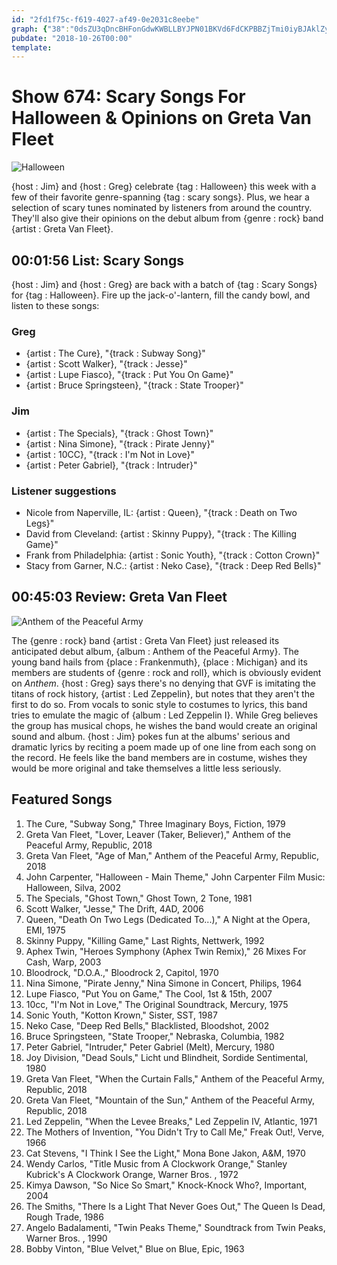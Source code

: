 ```yaml
---
id: "2fd1f75c-f619-4027-af49-0e2031c8eebe"
graph: {"38":"0dsZU3qDncBHFonGdwKWBLLBYJPN01BKVd6FdCKPBBZjTmi0iyBJAklZyuu5BJDxjGPpGvQ8JCBU3u5dBE6vIEw1YJxY2v0zffK1S3ttlhRmxfqoBuxqwR7k","233":"BMlTxDbpLnDbpLnyLPXkDbpLnoHqe9DbpLnw37qxDbpLnHnXAE"}
pubdate: "2018-10-26T00:00"
template: 
---
```






# Show 674: Scary Songs For Halloween & Opinions on Greta Van Fleet

![Halloween](https://static.soundopinions.org/images/2018/halloween.jpg)

{host : Jim} and {host : Greg} celebrate {tag : Halloween} this week with a few of their favorite genre-spanning {tag : scary songs}. Plus, we hear a selection of scary tunes nominated by listeners from around the country. They'll also give their opinions on the debut album from {genre : rock} band {artist : Greta Van Fleet}.



## 00:01:56 List: Scary Songs

{host : Jim} and {host : Greg} are back with a batch of {tag : Scary Songs} for {tag : Halloween}. Fire up the jack-o'-lantern, fill the candy bowl, and listen to these songs:


### Greg

- {artist : The Cure}, "{track : Subway Song}"
- {artist : Scott Walker}, "{track : Jesse}"
- {artist : Lupe Fiasco}, "{track : Put You On Game}"
- {artist : Bruce Springsteen}, "{track : State Trooper}"


### Jim

- {artist : The Specials}, "{track : Ghost Town}"
- {artist : Nina Simone}, "{track : Pirate Jenny}"
- {artist : 10CC}, "{track : I'm Not in Love}"
- {artist : Peter Gabriel}, "{track : Intruder}"


### Listener suggestions

- Nicole from Naperville, IL: {artist : Queen}, "{track : Death on Two Legs}"
- David from Cleveland: {artist : Skinny Puppy}, "{track : The Killing Game}"
- Frank from Philadelphia: {artist : Sonic Youth}, "{track : Cotton Crown}"
- Stacy from Garner, N.C.: {artist : Neko Case}, "{track : Deep Red Bells}"



## 00:45:03 Review: Greta Van Fleet

![Anthem of the Peaceful Army](https://static.soundopinions.org/assets/674/2330.jpg)

The {genre : rock} band {artist : Greta Van Fleet} just released its anticipated debut album, {album : Anthem of the Peaceful Army}. The young band hails from {place : Frankenmuth}, {place : Michigan} and its members are students of {genre : rock and roll}, which is obviously evident on *Anthem*. {host : Greg} says there's no denying that GVF is imitating the titans of rock history, {artist : Led Zeppelin}, but notes that they aren't the first to do so. From vocals to sonic style to costumes to lyrics, this band tries to emulate the magic of {album : Led Zeppelin I}. While Greg believes the group has musical chops, he wishes the band would create an original sound and album. {host : Jim} pokes fun at the albums' serious and dramatic lyrics by reciting a poem made up of one line from each song on the record. He feels like the band members are in costume, wishes they would be more original and take themselves a little less seriously.



## Featured Songs

1. The Cure, "Subway Song," Three Imaginary Boys, Fiction, 1979
2. Greta Van Fleet, "Lover, Leaver (Taker, Believer)," Anthem of the Peaceful Army, Republic, 2018
3. Greta Van Fleet, "Age of Man," Anthem of the Peaceful Army, Republic, 2018
4. John Carpenter, "Halloween - Main Theme," John Carpenter Film Music: Halloween, Silva, 2002
5. The Specials, "Ghost Town," Ghost Town, 2 Tone, 1981
6. Scott Walker, "Jesse," The Drift, 4AD, 2006
7. Queen, "Death On Two Legs (Dedicated To...)," A Night at the Opera, EMI, 1975
8. Skinny Puppy, "Killing Game," Last Rights, Nettwerk, 1992
9. Aphex Twin, "Heroes Symphony (Aphex Twin Remix)," 26 Mixes For Cash, Warp, 2003
10. Bloodrock, "D.O.A.," Bloodrock 2, Capitol, 1970
11. Nina Simone, "Pirate Jenny," Nina Simone in Concert, Philips, 1964
12. Lupe Fiasco, "Put You on Game," The Cool, 1st & 15th, 2007
13. 10cc, "I'm Not in Love," The Original Soundtrack, Mercury, 1975
14. Sonic Youth, "Kotton Krown," Sister, SST, 1987
15. Neko Case, "Deep Red Bells," Blacklisted, Bloodshot, 2002
16. Bruce Springsteen, "State Trooper," Nebraska, Columbia, 1982
17. Peter Gabriel, "Intruder," Peter Gabriel (Melt), Mercury, 1980
18. Joy Division, "Dead Souls," Licht und Blindheit, Sordide Sentimental, 1980
19. Greta Van Fleet, "When the Curtain Falls," Anthem of the Peaceful Army, Republic, 2018
20. Greta Van Fleet, "Mountain of the Sun," Anthem of the Peaceful Army, Republic, 2018
21. Led Zeppelin, "When the Levee Breaks," Led Zeppelin IV, Atlantic, 1971
22. The Mothers of Invention, "You Didn't Try to Call Me," Freak Out!, Verve, 1966
23. Cat Stevens, "I Think I See the Light," Mona Bone Jakon, A&M, 1970
24. Wendy Carlos, "Title Music from A Clockwork Orange," Stanley Kubrick's A Clockwork Orange, Warner Bros. , 1972
25. Kimya Dawson, "So Nice So Smart," Knock-Knock Who?, Important, 2004
26. The Smiths, "There Is a Light That Never Goes Out," The Queen Is Dead, Rough Trade, 1986
27. Angelo Badalamenti, "Twin Peaks Theme," Soundtrack from Twin Peaks, Warner Bros. , 1990
28. Bobby Vinton, "Blue Velvet," Blue on Blue, Epic, 1963